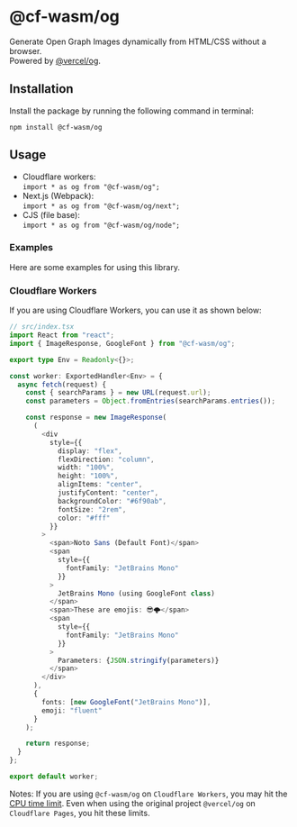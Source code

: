 # @cf-wasm/og

Generate Open Graph Images dynamically from HTML/CSS without a browser.  
Powered by [@vercel/og](https://www.npmjs.com/package/@vercel/og).

## Installation

Install the package by running the following command in terminal:

```shell
npm install @cf-wasm/og
```

## Usage

- Cloudflare workers:  
  `import * as og from "@cf-wasm/og";`
- Next.js (Webpack):  
  `import * as og from "@cf-wasm/og/next";`
- CJS (file base):  
  `import * as og from "@cf-wasm/og/node";`

### Examples

Here are some examples for using this library.

### Cloudflare Workers

If you are using Cloudflare Workers, you can use it as shown below:

```ts
// src/index.tsx
import React from "react";
import { ImageResponse, GoogleFont } from "@cf-wasm/og";

export type Env = Readonly<{}>;

const worker: ExportedHandler<Env> = {
  async fetch(request) {
    const { searchParams } = new URL(request.url);
    const parameters = Object.fromEntries(searchParams.entries());

    const response = new ImageResponse(
      (
        <div
          style={{
            display: "flex",
            flexDirection: "column",
            width: "100%",
            height: "100%",
            alignItems: "center",
            justifyContent: "center",
            backgroundColor: "#6f90ab",
            fontSize: "2rem",
            color: "#fff"
          }}
        >
          <span>Noto Sans (Default Font)</span>
          <span
            style={{
              fontFamily: "JetBrains Mono"
            }}
          >
            JetBrains Mono (using GoogleFont class)
          </span>
          <span>These are emojis: 😎🌩️</span>
          <span
            style={{
              fontFamily: "JetBrains Mono"
            }}
          >
            Parameters: {JSON.stringify(parameters)}
          </span>
        </div>
      ),
      {
        fonts: [new GoogleFont("JetBrains Mono")],
        emoji: "fluent"
      }
    );

    return response;
  }
};

export default worker;
```

Notes: If you are using `@cf-wasm/og` on `Cloudflare Workers`, you may hit the [CPU time limit](https://developers.cloudflare.com/workers/platform/limits/#cpu-time). Even when using the original project `@vercel/og` on `Cloudflare Pages`, you hit these limits.
